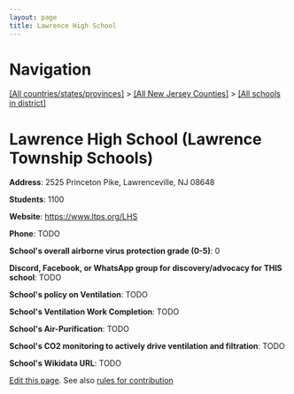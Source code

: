 ```yaml
---
layout: page
title: Lawrence High School
---
```

# Navigation

[[All countries/states/provinces]](../../..) > [[All New Jersey Counties]](../..) > [[All schools in district]](..)

# Lawrence High School (Lawrence Township Schools)

**Address**: 2525 Princeton Pike, Lawrenceville, NJ 08648

**Students**: 1100

**Website**: <https://www.ltps.org/LHS>

**Phone**: TODO

**School's overall airborne virus protection grade (0-5)**: 0

**Discord, Facebook, or WhatsApp group for discovery/advocacy for THIS school**: TODO

**School's policy on Ventilation**: TODO

**School's Ventilation Work Completion**: TODO

**School's Air-Purification**: TODO

**School's CO2 monitoring to actively drive ventilation and filtration**: TODO

**School's Wikidata URL**: TODO


[Edit this page](https://github.com/ventilate-schools/NJ/edit/main/./Mercer/Lawrence_Township_Schools/Lawrence_High_School.md). See also [rules for contribution](../../../contribution-rules/)